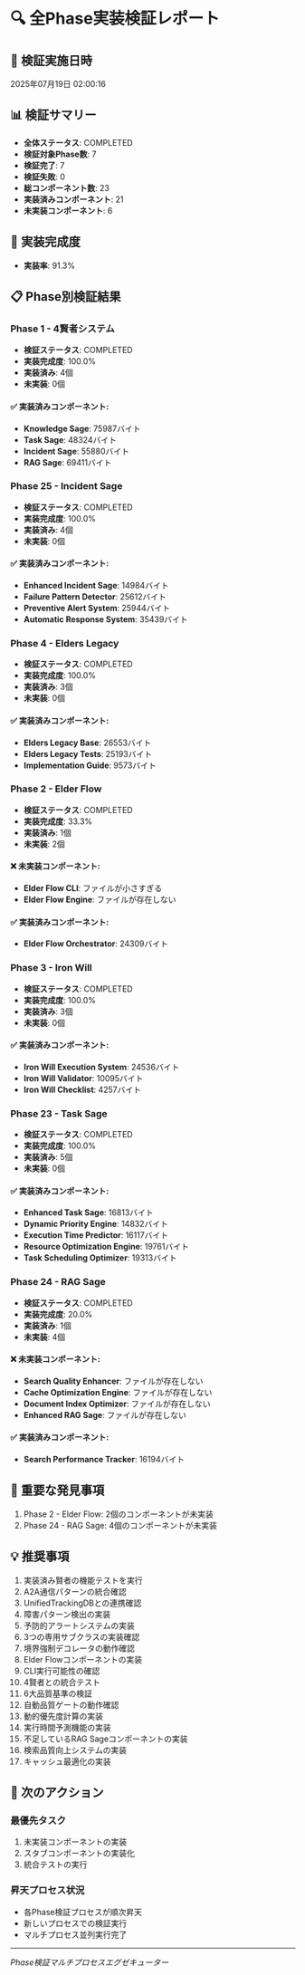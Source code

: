 # 🔍 全Phase実装検証レポート

## 📅 検証実施日時
2025年07月19日 02:00:16

## 📊 検証サマリー
- **全体ステータス**: COMPLETED
- **検証対象Phase数**: 7
- **検証完了**: 7
- **検証失敗**: 0
- **総コンポーネント数**: 23
- **実装済みコンポーネント**: 21
- **未実装コンポーネント**: 6

## 🎯 実装完成度
- **実装率**: 91.3%

## 📋 Phase別検証結果

### Phase 1 - 4賢者システム
- **検証ステータス**: COMPLETED
- **実装完成度**: 100.0%
- **実装済み**: 4個
- **未実装**: 0個

#### ✅ 実装済みコンポーネント:
- **Knowledge Sage**: 75987バイト
- **Task Sage**: 48324バイト
- **Incident Sage**: 55880バイト
- **RAG Sage**: 69411バイト

### Phase 25 - Incident Sage
- **検証ステータス**: COMPLETED
- **実装完成度**: 100.0%
- **実装済み**: 4個
- **未実装**: 0個

#### ✅ 実装済みコンポーネント:
- **Enhanced Incident Sage**: 14984バイト
- **Failure Pattern Detector**: 25612バイト
- **Preventive Alert System**: 25944バイト
- **Automatic Response System**: 35439バイト

### Phase 4 - Elders Legacy
- **検証ステータス**: COMPLETED
- **実装完成度**: 100.0%
- **実装済み**: 3個
- **未実装**: 0個

#### ✅ 実装済みコンポーネント:
- **Elders Legacy Base**: 26553バイト
- **Elders Legacy Tests**: 25193バイト
- **Implementation Guide**: 9573バイト

### Phase 2 - Elder Flow
- **検証ステータス**: COMPLETED
- **実装完成度**: 33.3%
- **実装済み**: 1個
- **未実装**: 2個

#### ❌ 未実装コンポーネント:
- **Elder Flow CLI**: ファイルが小さすぎる
- **Elder Flow Engine**: ファイルが存在しない

#### ✅ 実装済みコンポーネント:
- **Elder Flow Orchestrator**: 24309バイト

### Phase 3 - Iron Will
- **検証ステータス**: COMPLETED
- **実装完成度**: 100.0%
- **実装済み**: 3個
- **未実装**: 0個

#### ✅ 実装済みコンポーネント:
- **Iron Will Execution System**: 24536バイト
- **Iron Will Validator**: 10095バイト
- **Iron Will Checklist**: 4257バイト

### Phase 23 - Task Sage
- **検証ステータス**: COMPLETED
- **実装完成度**: 100.0%
- **実装済み**: 5個
- **未実装**: 0個

#### ✅ 実装済みコンポーネント:
- **Enhanced Task Sage**: 16813バイト
- **Dynamic Priority Engine**: 14832バイト
- **Execution Time Predictor**: 16117バイト
- **Resource Optimization Engine**: 19761バイト
- **Task Scheduling Optimizer**: 19313バイト

### Phase 24 - RAG Sage
- **検証ステータス**: COMPLETED
- **実装完成度**: 20.0%
- **実装済み**: 1個
- **未実装**: 4個

#### ❌ 未実装コンポーネント:
- **Search Quality Enhancer**: ファイルが存在しない
- **Cache Optimization Engine**: ファイルが存在しない
- **Document Index Optimizer**: ファイルが存在しない
- **Enhanced RAG Sage**: ファイルが存在しない

#### ✅ 実装済みコンポーネント:
- **Search Performance Tracker**: 16194バイト

## 🚨 重要な発見事項

1. Phase 2 - Elder Flow: 2個のコンポーネントが未実装
2. Phase 24 - RAG Sage: 4個のコンポーネントが未実装

## 💡 推奨事項

1. 実装済み賢者の機能テストを実行
2. A2A通信パターンの統合確認
3. UnifiedTrackingDBとの連携確認
4. 障害パターン検出の実装
5. 予防的アラートシステムの実装
6. 3つの専用サブクラスの実装確認
7. 境界強制デコレータの動作確認
8. Elder Flowコンポーネントの実装
9. CLI実行可能性の確認
10. 4賢者との統合テスト
11. 6大品質基準の検証
12. 自動品質ゲートの動作確認
13. 動的優先度計算の実装
14. 実行時間予測機能の実装
15. 不足しているRAG Sageコンポーネントの実装
16. 検索品質向上システムの実装
17. キャッシュ最適化の実装

## 🔧 次のアクション

### 最優先タスク
1. 未実装コンポーネントの実装
2. スタブコンポーネントの実装化
3. 統合テストの実行

### 昇天プロセス状況
- 各Phase検証プロセスが順次昇天
- 新しいプロセスでの検証実行
- マルチプロセス並列実行完了

---
*Phase検証マルチプロセスエグゼキューター*
